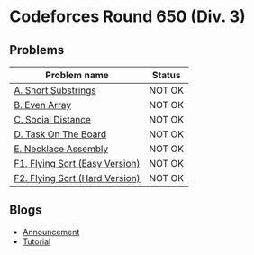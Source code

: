 # Codeforces Round 650 (Div. 3)

## Problems

|Problem name|Status|
|------------|---------|
| [A. Short Substrings](problems/A._Short_Substrings.md)|NOT OK|
| [B. Even Array](problems/B._Even_Array.md)|NOT OK|
| [C. Social Distance](problems/C._Social_Distance.md)|NOT OK|
| [D. Task On The Board](problems/D._Task_On_The_Board.md)|NOT OK|
| [E. Necklace Assembly](problems/E._Necklace_Assembly.md)|NOT OK|
| [F1. Flying Sort (Easy Version)](problems/F1._Flying_Sort_(Easy_Version).md)|NOT OK|
| [F2. Flying Sort (Hard Version)](problems/F2._Flying_Sort_(Hard_Version).md)|NOT OK|
## Blogs

- [Announcement](blogs/Announcement.md)
- [Tutorial](blogs/Tutorial.md)
